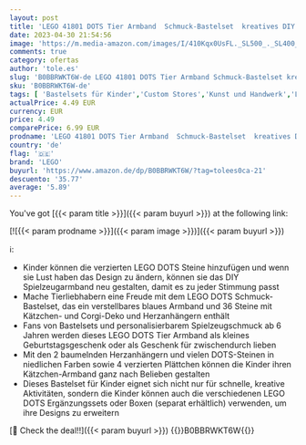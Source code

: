 ```yaml
---
layout: post
title: 'LEGO 41801 DOTS Tier Armband  Schmuck-Bastelset  kreatives DIY Spielzeugset im Kätzchen und Corgi Thema für Mädchen sowie Jungen  kleines Geschenk'
date: 2023-04-30 21:54:56
image: 'https://m.media-amazon.com/images/I/410Kqx0UsFL._SL500_._SL400_.jpg'
comments: true
category: ofertas
author: 'tole.es'
slug: 'B0BBRWKT6W-de LEGO 41801 DOTS Tier Armband Schmuck-Bastelset kreatives...'
sku: 'B0BBRWKT6W-de'
tags: [ 'Bastelsets für Kinder','Custom Stores','Kunst und Handwerk','LEGO','Schmuckbastelsets für Kinder','Self Service','Spielzeug','lego','🇩🇪', ]
actualPrice: 4.49 EUR
currency: EUR
price: 4.49
comparePrice: 6.99 EUR
prodname: 'LEGO 41801 DOTS Tier Armband  Schmuck-Bastelset  kreatives DIY Spielzeugset im Kätzchen und Corgi Thema für Mädchen sowie Jungen  kleines Geschenk'
country: 'de'
flag: '🇩🇪'
brand: 'LEGO'
buyurl: 'https://www.amazon.de/dp/B0BBRWKT6W/?tag=tolees0ca-21'
descuento: '35.77'
average: '5.89'
---
```


You've got [{{< param title >}}]({{< param buyurl >}}) at the following link:

[![{{< param prodname >}}]({{< param image >}})]({{< param buyurl >}})

ℹ️:

- Kinder können die verzierten LEGO DOTS Steine hinzufügen und wenn sie Lust haben das Design zu ändern, können sie das DIY Spielzeugarmband neu gestalten, damit es zu jeder Stimmung passt
- Mache Tierliebhabern eine Freude mit dem LEGO DOTS Schmuck-Bastelset, das ein verstellbares blaues Armband und 36 Steine mit Kätzchen- und Corgi-Deko und Herzanhängern enthält
- Fans von Bastelsets und personalisierbarem Spielzeugschmuck ab 6 Jahren werden dieses LEGO DOTS Tier Armband als kleines Geburtstagsgeschenk oder als Geschenk für zwischendurch lieben
- Mit den 2 baumelnden Herzanhängern und vielen DOTS-Steinen in niedlichen Farben sowie 4 verzierten Plättchen können die Kinder ihren Kätzchen-Armband ganz nach Belieben gestalten
- Dieses Bastelset für Kinder eignet sich nicht nur für schnelle, kreative Aktivitäten, sondern die Kinder können auch die verschiedenen LEGO DOTS Ergänzungssets oder Boxen (separat erhältlich) verwenden, um ihre Designs zu erweitern

[🛒 Check the deal!!]({{< param buyurl >}})
{{<world>}}B0BBRWKT6W{{</world>}}
